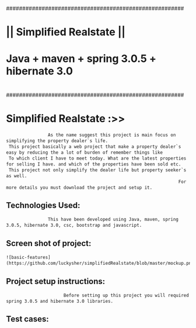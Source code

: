#######################################################
#      	   || Simplified Realstate  ||                #
#                                                     #
#    Java + maven + spring 3.0.5 + hibernate 3.0      #
#                                                     #  
#######################################################


Simplified Realstate :>>      
=====================   
   					As the name suggest this project is main focus on simplifying the property dealer`s life.
   	 This project basically a web project that make a property dealer`s easy by reducing the a lot of burden of remember things like
   	 To which client I have to meet today. What are the latest properties for selling I have. and which of the properties have been sold etc.
   	 This project not only simplify the dealer life but property seeker`s as well.
   	                                                                  For more details you must download the project and setup it.
 
 
 
 Technologies Used: 
 ------------------
                    This have been developed using Java, maven, spring 3.0.5, hibernate 3.0, csc, bootstrap and javascript.
 
 
 
 Screen shot of project:
 -----------------------
	![basic-features](https://github.com/luckysher/simplifiedRealstate/blob/master/mockup.png)
 
 
 
 Project setup instructions:
 --------------------------
                          Before setting up this project you will required spring 3.0.5 and hibernate 3.0 libraries.
 
 
 
 Test cases:
 ----------
